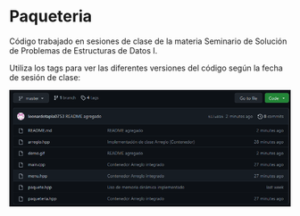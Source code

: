# Paqueteria

Código trabajado en sesiones de clase de la materia Seminario de Solución de Problemas de Estructuras de Datos I.

Utiliza los tags para ver las diferentes versiones del código según la fecha de sesión de clase:

![Demostración de uso de tags](demo.gif)
